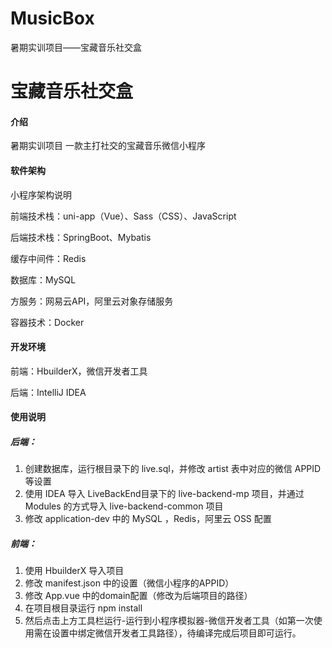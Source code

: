 # MusicBox
暑期实训项目——宝藏音乐社交盒
# 宝藏音乐社交盒

#### 介绍

暑期实训项目 一款主打社交的宝藏音乐微信小程序

#### 软件架构

小程序架构说明

前端技术栈：uni-app（Vue）、Sass（CSS）、JavaScript

后端技术栈：SpringBoot、Mybatis

缓存中间件：Redis

数据库：MySQL

方服务：网易云API，阿里云对象存储服务

容器技术：Docker

#### 开发环境

前端：HbuilderX，微信开发者工具

后端：IntelliJ IDEA


#### 使用说明

##### 后端：

1. 创建数据库，运行根目录下的 live.sql，并修改 artist 表中对应的微信 APPID 等设置
2. 使用 IDEA 导入 LiveBackEnd目录下的 live-backend-mp 项目，并通过 Modules 的方式导入 live-backend-common 项目
3. 修改 application-dev 中的 MySQL ，Redis，阿里云 OSS 配置

##### 前端：

1. 使用 HbuilderX 导入项目
2. 修改 manifest.json 中的设置（微信小程序的APPID）
3. 修改 App.vue 中的domain配置（修改为后端项目的路径）
4. 在项目根目录运行 npm install
5. 然后点击上方工具栏运行-运行到小程序模拟器-微信开发者工具（如第一次使用需在设置中绑定微信开发者工具路径），待编译完成后项目即可运行。
